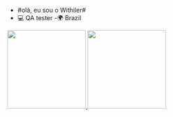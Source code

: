 - #olá, eu sou o Withiler# 
- 💻 QA tester
-🌍 Brazil
<div align="left">
  <a href="https://github.com/withilerguilherme">
  <img height="180em" src="https://github-readme-stats.vercel.app/api?username=withilerguilherme&show_icons=true&theme=dracula&include_all_commits=true&count_private=true"/>
  <img height="180em" src="https://github-readme-stats.vercel.app/api/top-langs/?username=withilerguilherme&layout=compact&langs_count=7&theme=dracula"/>
</div>
